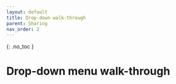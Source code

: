```yaml
---
layout: default
title: Drop-down walk-through
parent: Sharing
nav_order: 2
---
```


{: .no_toc }

# Drop-down menu walk-through
